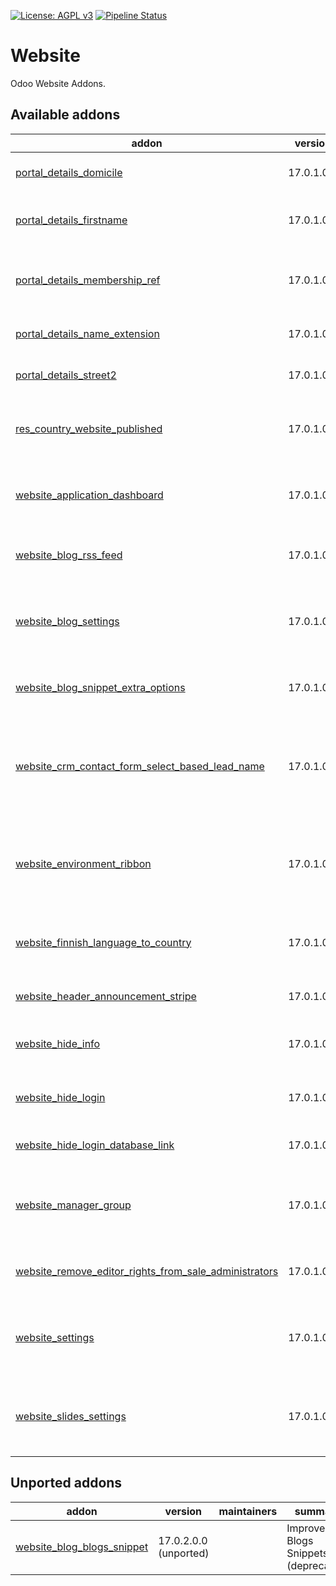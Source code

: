[![License: AGPL v3](https://img.shields.io/badge/License-AGPL%20v3-blue.svg)](https://www.gnu.org/licenses/agpl-3.0)
[![Pipeline Status](https://gitlab.com/tawasta/odoo/website/badges/17.0-dev/pipeline.svg)](https://gitlab.com/tawasta/odoo/website/-/pipelines/)

Website
=======
Odoo Website Addons.

[//]: # (addons)

Available addons
----------------
addon | version | maintainers | summary
--- | --- | --- | ---
[portal_details_domicile](portal_details_domicile/) | 17.0.1.0.0 |  | Portal details - Edit domicile information
[portal_details_firstname](portal_details_firstname/) | 17.0.1.0.0 |  | Portal details replace name with first name and last name
[portal_details_membership_ref](portal_details_membership_ref/) | 17.0.1.0.0 |  | Show Membership Reference (partner.ref) in portal details.
[portal_details_name_extension](portal_details_name_extension/) | 17.0.1.0.2 |  | Show name_extension in /my/account
[portal_details_street2](portal_details_street2/) | 17.0.1.0.0 |  | Portal details add optional field street 2
[res_country_website_published](res_country_website_published/) | 17.0.1.0.0 |  | Manually choose countries that will be shown on Website
[website_application_dashboard](website_application_dashboard/) | 17.0.1.0.0 |  | Application dashboard for redirecting users to applications
[website_blog_rss_feed](website_blog_rss_feed/) | 17.0.1.0.0 |  | Ability to create custom RSS Feeds with multiple blogs.
[website_blog_settings](website_blog_settings/) | 17.0.1.0 |  | Customization settings under website frontend customize menu
[website_blog_snippet_extra_options](website_blog_snippet_extra_options/) | 17.0.1.0.0 |  | Additional configurations for the core snippet
[website_crm_contact_form_select_based_lead_name](website_crm_contact_form_select_based_lead_name/) | 17.0.1.0.0 |  | Allows configuring web leads' subject to be based on a selection list instead of freetext
[website_environment_ribbon](website_environment_ribbon/) | 17.0.1.0.0 |  | Show environment ribbon on website also. Only shows text 'TEST' on website side.
[website_finnish_language_to_country](website_finnish_language_to_country/) | 17.0.1.0.0 |  | Country is Finland if Website Language is Finnish
[website_header_announcement_stripe](website_header_announcement_stripe/) | 17.0.1.0.0 |  | Announcement Stripe to Website header
[website_hide_info](website_hide_info/) | 17.0.1.0 |  | Hides Odoo System Information on at /website/info
[website_hide_login](website_hide_login/) | 17.0.1.0.0 |  | Hide Odoo native login, but show oAuth-logins
[website_hide_login_database_link](website_hide_login_database_link/) | 17.0.1.0.0 |  | Hides Database link on the login screen
[website_manager_group](website_manager_group/) | 17.0.1.0 |  | new Website Permission Group to limit access for designers & editors
[website_remove_editor_rights_from_sale_administrators](website_remove_editor_rights_from_sale_administrators/) | 17.0.1.0.0 |  | Remove the automatically granted editor access
[website_settings](website_settings/) | 17.0.1.0 |  | Website toggleable settings under customize menu and other setting options
[website_slides_settings](website_slides_settings/) | 17.0.1.0.2 |  | Website Slides toggleable settings under website customize menu


Unported addons
---------------
addon | version | maintainers | summary
--- | --- | --- | ---
[website_blog_blogs_snippet](website_blog_blogs_snippet/) | 17.0.2.0.0 (unported) |  | Improved Blogs Snippets (deprecated)

[//]: # (end addons)
